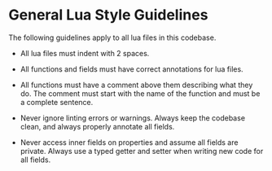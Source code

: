 # General Lua Style Guidelines

The following guidelines apply to all lua files in this codebase.

* All lua files must indent with 2 spaces.

* All functions and fields must have correct annotations for lua files.

* All functions must have a comment above them describing what they do. The comment must start with the name of the function and must be a complete sentence.

* Never ignore linting errors or warnings. Always keep the codebase clean, and always properly annotate all fields.

* Never access inner fields on properties and assume all fields are private. Always use a typed getter and setter when writing new code for all fields.